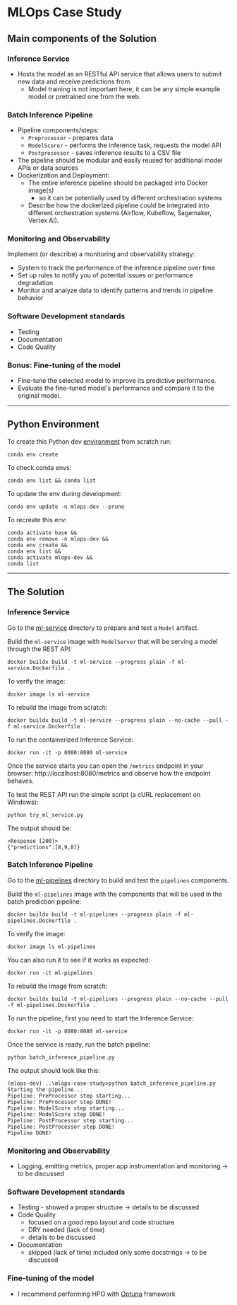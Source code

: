 # MLOps Case Study

## Main components of the Solution

### Inference Service
- Hosts the model as an RESTful API service that allows users to submit new data and receive predictions from
  - Model training is not important here, it can be any simple example model or pretrained one from the web.

### Batch Inference Pipeline
* Pipeline components/steps:
  * `Preprocessor` - prepares data
  * `ModelScorer` - performs the inference task, requests the model API
  * `Postprocessor` - saves inference results to a CSV file
* The pipeline should be modular and easily reused for additional model APIs or data sources
* Dockerization and Deployment:
  * The entire inference pipeline should be packaged into Docker image(s)
    * so it can be potentially used by different orchestration systems
  * Describe how the dockerized pipeline could be integrated into different orchestration systems (Airflow, Kubeflow, Sagemaker, Vertex AI).

### Monitoring and Observability
Implement (or describe) a monitoring and observability strategy:
* System to track the performance of the inference pipeline over time
* Set up rules to notify you of potential issues or performance degradation
* Monitor and analyze data to identify patterns and trends in pipeline behavior

### Software Development standards
* Testing
* Documentation
* Code Quality

### Bonus: Fine-tuning of the model
* Fine-tune the selected model to improve its predictive performance.
* Evaluate the fine-tuned model's performance and compare it to the original model.

---

## Python Environment

To create this Python dev [environment](environment.yml) from scratch run:
```shell
conda env create
```
To check conda envs:
```shell
conda env list && conda list
```
To update the env during development:
```shell
conda env update -n mlops-dev --prune
```

To recreate this env:
```shell
conda activate base && 
conda env remove -n mlops-dev && 
conda env create && 
conda env list && 
conda activate mlops-dev && 
conda list
```

---

## The Solution

### Inference Service
Go to the [ml-service](ml-service) directory to prepare and test a `Model` artifact.

Build the `ml-service` image with `ModelServer` that will be serving a model through the REST API:
```shell
docker buildx build -t ml-service --progress plain -f ml-service.Dockerfile .
```

To verify the image:
```shell
docker image ls ml-service
```

To rebuild the image from scratch:
```shell
docker buildx build -t ml-service --progress plain --no-cache --pull -f ml-service.Dockerfile .
```

To run the containerized Inference Service:
```shell
docker run -it -p 8080:8080 ml-service
```

Once the service starts you can open the `/metrics` endpoint in your browser: http://localhost:8080/metrics and observe how the endpoint behaves.

To test the REST API run the simple script (a cURL replacement on Windows):
```shell
python try_ml_service.py
```

The output should be:
```text
<Response [200]>
{"predictions":[8,9,8]}
```

### Batch Inference Pipeline
Go to the [ml-pipelines](ml-pipelines) directory to build and test the `pipelines` components.

Build the `ml-pipelines` image with the components that will be used in the batch prediction pipeline:
```shell
docker buildx build -t ml-pipelines --progress plain -f ml-pipelines.Dockerfile .
```

To verify the image:
```shell
docker image ls ml-pipelines
```

You can also run it to see if it works as expected:
```shell
docker run -it ml-pipelines
```

To rebuild the image from scratch:
```shell
docker buildx build -t ml-pipelines --progress plain --no-cache --pull -f ml-pipelines.Dockerfile .
```

To run the pipeline, first you need to start the Inference Service:
```shell
docker run -it -p 8080:8080 ml-service
```

Once the service is ready, run the batch pipeline:
```shell
python batch_inference_pipeline.py
```
The output should look like this:
```text
(mlops-dev) ..\mlops-case-study>python batch_inference_pipeline.py
Starting the pipeline...
Pipeline: PreProcessor step starting...
Pipeline: PreProcessor step DONE!
Pipeline: ModelScore step starting...
Pipeline: ModelScore step DONE!
Pipeline: PostProcessor step starting...
Pipeline: PostProcessor step DONE!
Pipeline DONE!
```

### Monitoring and Observability
* Logging, emitting metrics, proper app instrumentation and monitoring -> to be discussed

### Software Development standards
* Testing - showed a proper structure -> details to be discussed
* Code Quality
  * focused on a good repo layout and code structure
  * DRY needed (lack of time)
  * details to be discussed
* Documentation
  * skipped (lack of time) included only some docstrings -> to be discussed

### Fine-tuning of the model
* I recommend performing HPO with [Optuna](https://optuna.org/) framework
